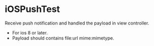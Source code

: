 # iOSPushTest
Receive push notification and handled the payload in view controller.

* For ios 8 or later.
* Payload should contains file:url mime:mimetype.

